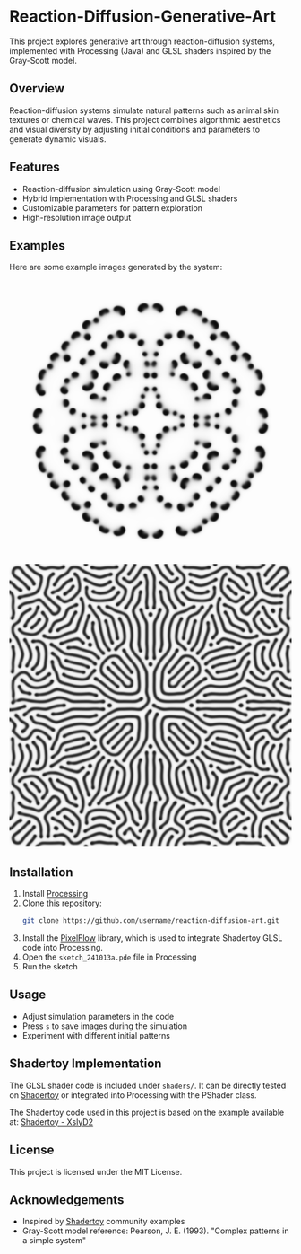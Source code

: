 # Reaction-Diffusion-Generative-Art
This project explores generative art through reaction-diffusion systems, implemented with Processing (Java) and GLSL shaders inspired by the Gray-Scott model.

## Overview
Reaction-diffusion systems simulate natural patterns such as animal skin textures or chemical waves. This project combines algorithmic aesthetics and visual diversity by adjusting initial conditions and parameters to generate dynamic visuals.

## Features
- Reaction-diffusion simulation using Gray-Scott model
- Hybrid implementation with Processing and GLSL shaders
- Customizable parameters for pattern exploration
- High-resolution image output

## Examples
Here are some example images generated by the system:

![Example 1](images/example1.png)
![Example 2](images/example2.png)

## Installation
1. Install [Processing](https://processing.org/download/)
2. Clone this repository:
   ```bash
   git clone https://github.com/username/reaction-diffusion-art.git
   ```
3. Install the [PixelFlow](https://github.com/diwi/PixelFlow) library, which is used to integrate Shadertoy GLSL code into Processing.
4. Open the `sketch_241013a.pde` file in Processing
5. Run the sketch

## Usage
- Adjust simulation parameters in the code
- Press `s` to save images during the simulation
- Experiment with different initial patterns

## Shadertoy Implementation
The GLSL shader code is included under `shaders/`. It can be directly tested on [Shadertoy](https://www.shadertoy.com/) or integrated into Processing with the PShader class.

The Shadertoy code used in this project is based on the example available at: [Shadertoy - XslyD2](https://www.shadertoy.com/view/XslyD2)

## License
This project is licensed under the MIT License.

## Acknowledgements
- Inspired by [Shadertoy](https://www.shadertoy.com/) community examples
- Gray-Scott model reference: Pearson, J. E. (1993). "Complex patterns in a simple system"
